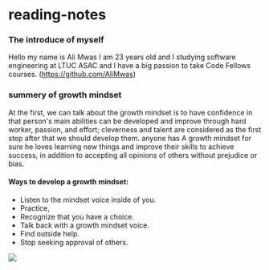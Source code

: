 # reading-notes
### The introduce of myself
Hello my name is Ali Mwas I am 23 years old and I studying software engineering at LTUC ASAC and I have a big passion to take Code Fellows courses. 
(https://github.com/AliMwas)
### summery of  growth mindset 
At the first, we can talk about the growth mindset is to have confidence in that person's main abilities can be developed and improve through hard worker, passion, and effort; cleverness and talent are considered as the first step after that we should develop them. anyone has A growth mindset for sure he loves learning new things and improve their skills to achieve success, in addition to accepting all opinions of others without prejudice or bias.
#### Ways to develop a growth mindset:
* Listen to the mindset voice inside of you.
* Practice,
* Recognize that you have a choice.
* Talk back with a growth mindset voice.
* Find outside help.
* Stop seeking approval of others.


![](https://sites.dartmouth.edu/learning/files/2017/05/Growth-Mindset_Copyright-Big-Change1.jpg)
